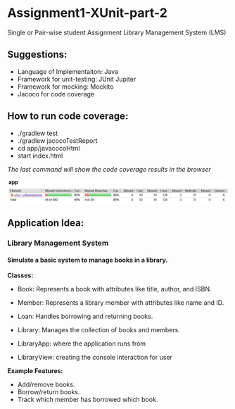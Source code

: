 # Assignment1-XUnit-part-2
Single or Pair-wise student Assignment
Library Management System (LMS)


## Suggestions:
- Language of Implementaiton: Java
- Framework for unit-testing: JUnit Jupiter
- Framework for mocking: Mockito
- Jacoco for code coverage

## How to run code coverage:
- ./gradlew test
- ./gradlew jacocoTestReport
- cd app/javacocoHtml
- start index.html

*The last command will show the code coverage results in the browser* 

![alt text](coverage.png)


## Application Idea:
### Library Management System

#### Simulate a basic system to manage books in a library.
**Classes:**

- Book: Represents a book with attributes like title, author, and ISBN.
- Member: Represents a library member with attributes like name and ID. 
- Loan: Handles borrowing and returning books.
- Library: Manages the collection of books and members.

- LibraryApp: where the application runs from
- LibraryView: creating the console interaction for user

**Example Features:**

- Add/remove books.
- Borrow/return books.
- Track which member has borrowed which book.